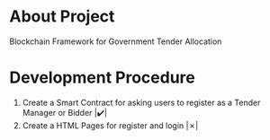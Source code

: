 # About Project
Blockchain Framework for Government Tender Allocation

# Development Procedure
1. Create a Smart Contract for asking users to register as a Tender Manager or Bidder  |:heavy_check_mark:|
2. Create a HTML Pages for register and login |&cross;|
